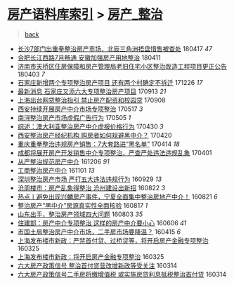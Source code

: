 [房产语料库索引](../../README.md)  > [房产_整治](房产_整治.md)
====
> [back](../README.md)

- [长沙7部门出重拳整治房产市场，北辰三角洲捂盘惜售被查处](http://jkwz.applinzi.com/ittc/7092958538844603399.html#%E9%95%BF%E6%B2%997%E9%83%A8%E9%97%A8%E5%87%BA%E9%87%8D%E6%8B%B3%E6%95%B4%E6%B2%BB%E6%88%BF%E4%BA%A7%E5%B8%82%E5%9C%BA%EF%BC%8C%E5%8C%97%E8%BE%B0%E4%B8%89%E8%A7%92%E6%B4%B2%E6%8D%82%E7%9B%98%E6%83%9C%E5%94%AE%E8%A2%AB%E6%9F%A5%E5%A4%84) 180417 *47* 
- [合肥长江西路7月畅通 安徽加强房产用地整治](http://jkwz.applinzi.com/ittc/7090649306107479057.html#%E5%90%88%E8%82%A5%E9%95%BF%E6%B1%9F%E8%A5%BF%E8%B7%AF7%E6%9C%88%E7%95%85%E9%80%9A+%E5%AE%89%E5%BE%BD%E5%8A%A0%E5%BC%BA%E6%88%BF%E4%BA%A7%E7%94%A8%E5%9C%B0%E6%95%B4%E6%B2%BB) 180411  
- [济南市天桥区住房保障和房产管理局老旧住宅小区整治改造工程项目更正公告](http://jkwz.applinzi.com/ittc/7087678386451514374.html#%E6%B5%8E%E5%8D%97%E5%B8%82%E5%A4%A9%E6%A1%A5%E5%8C%BA%E4%BD%8F%E6%88%BF%E4%BF%9D%E9%9A%9C%E5%92%8C%E6%88%BF%E4%BA%A7%E7%AE%A1%E7%90%86%E5%B1%80%E8%80%81%E6%97%A7%E4%BD%8F%E5%AE%85%E5%B0%8F%E5%8C%BA%E6%95%B4%E6%B2%BB%E6%94%B9%E9%80%A0%E5%B7%A5%E7%A8%8B%E9%A1%B9%E7%9B%AE%E6%9B%B4%E6%AD%A3%E5%85%AC%E5%91%8A) 180403 *7* 
- [石家庄新增两个专项整治房产项目 还有两个村确定不拆迁](http://jkwz.applinzi.com/ittc/7051327268188587025.html#%E7%9F%B3%E5%AE%B6%E5%BA%84%E6%96%B0%E5%A2%9E%E4%B8%A4%E4%B8%AA%E4%B8%93%E9%A1%B9%E6%95%B4%E6%B2%BB%E6%88%BF%E4%BA%A7%E9%A1%B9%E7%9B%AE+%E8%BF%98%E6%9C%89%E4%B8%A4%E4%B8%AA%E6%9D%91%E7%A1%AE%E5%AE%9A%E4%B8%8D%E6%8B%86%E8%BF%81) 171226 *17* 
- [最新消息 石家庄又添六大专项整治房产项目](http://jkwz.applinzi.com/ittc/7012742133491172369.html#%E6%9C%80%E6%96%B0%E6%B6%88%E6%81%AF+%E7%9F%B3%E5%AE%B6%E5%BA%84%E5%8F%88%E6%B7%BB%E5%85%AD%E5%A4%A7%E4%B8%93%E9%A1%B9%E6%95%B4%E6%B2%BB%E6%88%BF%E4%BA%A7%E9%A1%B9%E7%9B%AE) 170913 *21* 
- [上海出台网贷整治指引 禁止房产配资和校园贷](http://jkwz.applinzi.com/ittc/7011054821971592208.html#%E4%B8%8A%E6%B5%B7%E5%87%BA%E5%8F%B0%E7%BD%91%E8%B4%B7%E6%95%B4%E6%B2%BB%E6%8C%87%E5%BC%95+%E7%A6%81%E6%AD%A2%E6%88%BF%E4%BA%A7%E9%85%8D%E8%B5%84%E5%92%8C%E6%A0%A1%E5%9B%AD%E8%B4%B7) 170908  
- [西安持续开展房产中介市场专项整治](http://jkwz.applinzi.com/ittc/6968516414641013765.html#%E8%A5%BF%E5%AE%89%E6%8C%81%E7%BB%AD%E5%BC%80%E5%B1%95%E6%88%BF%E4%BA%A7%E4%B8%AD%E4%BB%8B%E5%B8%82%E5%9C%BA%E4%B8%93%E9%A1%B9%E6%95%B4%E6%B2%BB) 170517 *3* 
- [南浔整治房产市场虚假广告行为](http://jkwz.applinzi.com/ittc/6964272805246927877.html#%E5%8D%97%E6%B5%94%E6%95%B4%E6%B2%BB%E6%88%BF%E4%BA%A7%E5%B8%82%E5%9C%BA%E8%99%9A%E5%81%87%E5%B9%BF%E5%91%8A%E8%A1%8C%E4%B8%BA) 170505 *1* 
- [综述：澳大利亚整治房产中介虚报价格行为](http://jkwz.applinzi.com/ittc/6962397235814859781.html#%E7%BB%BC%E8%BF%B0%EF%BC%9A%E6%BE%B3%E5%A4%A7%E5%88%A9%E4%BA%9A%E6%95%B4%E6%B2%BB%E6%88%BF%E4%BA%A7%E4%B8%AD%E4%BB%8B%E8%99%9A%E6%8A%A5%E4%BB%B7%E6%A0%BC%E8%A1%8C%E4%B8%BA) 170430 *3* 
- [西安整治房产经纪机构 购房者如何规避黑中介？](http://jkwz.applinzi.com/ittc/6958544285703078917.html#%E8%A5%BF%E5%AE%89%E6%95%B4%E6%B2%BB%E6%88%BF%E4%BA%A7%E7%BB%8F%E7%BA%AA%E6%9C%BA%E6%9E%84+%E8%B4%AD%E6%88%BF%E8%80%85%E5%A6%82%E4%BD%95%E8%A7%84%E9%81%BF%E9%BB%91%E4%B8%AD%E4%BB%8B%EF%BC%9F) 170420  
- [重庆重拳整治违规房产销售：7大套路进“黑名单”](http://jkwz.applinzi.com/ittc/6956337088952796164.html#%E9%87%8D%E5%BA%86%E9%87%8D%E6%8B%B3%E6%95%B4%E6%B2%BB%E8%BF%9D%E8%A7%84%E6%88%BF%E4%BA%A7%E9%94%80%E5%94%AE%EF%BC%9A7%E5%A4%A7%E5%A5%97%E8%B7%AF%E8%BF%9B%E2%80%9C%E9%BB%91%E5%90%8D%E5%8D%95%E2%80%9D) 170414 *18* 
- [成都将展开房产开发销售中介专项整治，严查严处违法违规乱象](http://jkwz.applinzi.com/ittc/6951642075379532804.html#%E6%88%90%E9%83%BD%E5%B0%86%E5%B1%95%E5%BC%80%E6%88%BF%E4%BA%A7%E5%BC%80%E5%8F%91%E9%94%80%E5%94%AE%E4%B8%AD%E4%BB%8B%E4%B8%93%E9%A1%B9%E6%95%B4%E6%B2%BB%EF%BC%8C%E4%B8%A5%E6%9F%A5%E4%B8%A5%E5%A4%84%E8%BF%9D%E6%B3%95%E8%BF%9D%E8%A7%84%E4%B9%B1%E8%B1%A1) 170401  
- [从严整治规范房产中介](http://jkwz.applinzi.com/ittc/6908397088177390597.html#%E4%BB%8E%E4%B8%A5%E6%95%B4%E6%B2%BB%E8%A7%84%E8%8C%83%E6%88%BF%E4%BA%A7%E4%B8%AD%E4%BB%8B) 161206 *91* 
- [工商整治房产中介](http://jkwz.applinzi.com/ittc/6895419327540364292.html#%E5%B7%A5%E5%95%86%E6%95%B4%E6%B2%BB%E6%88%BF%E4%BA%A7%E4%B8%AD%E4%BB%8B) 161101 *13* 
- [深圳整治房产市场 严打五大违法违规行为](http://jkwz.applinzi.com/ittc/6883262866299307012.html#%E6%B7%B1%E5%9C%B3%E6%95%B4%E6%B2%BB%E6%88%BF%E4%BA%A7%E5%B8%82%E5%9C%BA+%E4%B8%A5%E6%89%93%E4%BA%94%E5%A4%A7%E8%BF%9D%E6%B3%95%E8%BF%9D%E8%A7%84%E8%A1%8C%E4%B8%BA) 160929 *13* 
- [沧周楼市：房产乱象得整治 沧州建设出新招](http://jkwz.applinzi.com/ittc/6869175898091291652.html#%E6%B2%A7%E5%91%A8%E6%A5%BC%E5%B8%82%EF%BC%9A%E6%88%BF%E4%BA%A7%E4%B9%B1%E8%B1%A1%E5%BE%97%E6%95%B4%E6%B2%BB+%E6%B2%A7%E5%B7%9E%E5%BB%BA%E8%AE%BE%E5%87%BA%E6%96%B0%E6%8B%9B) 160822 *3* 
- [热点丨避免出现兴麟房产事件，宁夏全面集中整治房地产中介！](http://jkwz.applinzi.com/ittc/6868951734801662980.html#%E7%83%AD%E7%82%B9%E4%B8%A8%E9%81%BF%E5%85%8D%E5%87%BA%E7%8E%B0%E5%85%B4%E9%BA%9F%E6%88%BF%E4%BA%A7%E4%BA%8B%E4%BB%B6%EF%BC%8C%E5%AE%81%E5%A4%8F%E5%85%A8%E9%9D%A2%E9%9B%86%E4%B8%AD%E6%95%B4%E6%B2%BB%E6%88%BF%E5%9C%B0%E4%BA%A7%E4%B8%AD%E4%BB%8B%EF%BC%81) 160821 *6* 
- [整治房产“黑中介”房源真实性全面核验](http://jkwz.applinzi.com/ittc/6867254268050015237.html#%E6%95%B4%E6%B2%BB%E6%88%BF%E4%BA%A7%E2%80%9C%E9%BB%91%E4%B8%AD%E4%BB%8B%E2%80%9D%E6%88%BF%E6%BA%90%E7%9C%9F%E5%AE%9E%E6%80%A7%E5%85%A8%E9%9D%A2%E6%A0%B8%E9%AA%8C) 160817 *1* 
- [山东出手，整治房产领域四大问题](http://jkwz.applinzi.com/ittc/6862254720961479685.html#%E5%B1%B1%E4%B8%9C%E5%87%BA%E6%89%8B%EF%BC%8C%E6%95%B4%E6%B2%BB%E6%88%BF%E4%BA%A7%E9%A2%86%E5%9F%9F%E5%9B%9B%E5%A4%A7%E9%97%AE%E9%A2%98) 160803 *35* 
- [住建部：房产中介专项整治 这样的房产中介要小心](http://jkwz.applinzi.com/ittc/6840674895826256901.html#%E4%BD%8F%E5%BB%BA%E9%83%A8%EF%BC%9A%E6%88%BF%E4%BA%A7%E4%B8%AD%E4%BB%8B%E4%B8%93%E9%A1%B9%E6%95%B4%E6%B2%BB+%E8%BF%99%E6%A0%B7%E7%9A%84%E6%88%BF%E4%BA%A7%E4%B8%AD%E4%BB%8B%E8%A6%81%E5%B0%8F%E5%BF%83) 160606 *41* 
- [市国土局整治房产中介市场，二手房市场要降温？](http://jkwz.applinzi.com/ittc/6821403736416977924.html#%E5%B8%82%E5%9B%BD%E5%9C%9F%E5%B1%80%E6%95%B4%E6%B2%BB%E6%88%BF%E4%BA%A7%E4%B8%AD%E4%BB%8B%E5%B8%82%E5%9C%BA%EF%BC%8C%E4%BA%8C%E6%89%8B%E6%88%BF%E5%B8%82%E5%9C%BA%E8%A6%81%E9%99%8D%E6%B8%A9%EF%BC%9F) 160415 *6* 
- [上海发布楼市新政：严禁首付贷、过桥贷等，将开启房产金融专项整治](http://jkwz.applinzi.com/ittc/6813569091121972229.html#%E4%B8%8A%E6%B5%B7%E5%8F%91%E5%B8%83%E6%A5%BC%E5%B8%82%E6%96%B0%E6%94%BF%EF%BC%9A%E4%B8%A5%E7%A6%81%E9%A6%96%E4%BB%98%E8%B4%B7%E3%80%81%E8%BF%87%E6%A1%A5%E8%B4%B7%E7%AD%89%EF%BC%8C%E5%B0%86%E5%BC%80%E5%90%AF%E6%88%BF%E4%BA%A7%E9%87%91%E8%9E%8D%E4%B8%93%E9%A1%B9%E6%95%B4%E6%B2%BB) 160325  
- [上海发布楼市新政：将开启房产金融专项整治](http://jkwz.applinzi.com/ittc/6813493639959282693.html#%E4%B8%8A%E6%B5%B7%E5%8F%91%E5%B8%83%E6%A5%BC%E5%B8%82%E6%96%B0%E6%94%BF%EF%BC%9A%E5%B0%86%E5%BC%80%E5%90%AF%E6%88%BF%E4%BA%A7%E9%87%91%E8%9E%8D%E4%B8%93%E9%A1%B9%E6%95%B4%E6%B2%BB) 160325  
- [六大房产政策信号 整治首付贷营改增新政等受关注](http://jkwz.applinzi.com/ittc/6809511857085744133.html#%E5%85%AD%E5%A4%A7%E6%88%BF%E4%BA%A7%E6%94%BF%E7%AD%96%E4%BF%A1%E5%8F%B7+%E6%95%B4%E6%B2%BB%E9%A6%96%E4%BB%98%E8%B4%B7%E8%90%A5%E6%94%B9%E5%A2%9E%E6%96%B0%E6%94%BF%E7%AD%89%E5%8F%97%E5%85%B3%E6%B3%A8) 160314  
- [六大房产政策信号二手房将缴增值税 或实施房贷利息抵税整治首付贷](http://jkwz.applinzi.com/ittc/6809457856264799236.html#%E5%85%AD%E5%A4%A7%E6%88%BF%E4%BA%A7%E6%94%BF%E7%AD%96%E4%BF%A1%E5%8F%B7%E4%BA%8C%E6%89%8B%E6%88%BF%E5%B0%86%E7%BC%B4%E5%A2%9E%E5%80%BC%E7%A8%8E+%E6%88%96%E5%AE%9E%E6%96%BD%E6%88%BF%E8%B4%B7%E5%88%A9%E6%81%AF%E6%8A%B5%E7%A8%8E%E6%95%B4%E6%B2%BB%E9%A6%96%E4%BB%98%E8%B4%B7) 160314  
